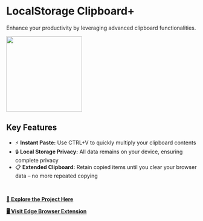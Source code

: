 # LocalStorage Clipboard+
Enhance your productivity by leveraging advanced clipboard functionalities.
<br>

<img src="https://github.com/tobwil/markdown_content/assets/72387477/84577c0f-ef78-4280-97a5-03c4630eab5c" width="200" height="200">
<br>

## Key Features

* ⚡ **Instant Paste:** Use CTRL+V to quickly multiply your clipboard contents
* 🔒 **Local Storage Privacy:** All data remains on your device, ensuring complete privacy
* 📋 **Extended Clipboard:** Retain copied items until you clear your browser data – no more repeated copying
<br>

**[🔭 Explore the Project Here](https://a.picoapps.xyz/administration-deal)**

**[🖥️ Visit Edge Browser Extension](https://microsoftedge.microsoft.com/addons/detail/localstorage-clipboard/pcahepbhdanoejneffecomjnhpmadgcb)**
